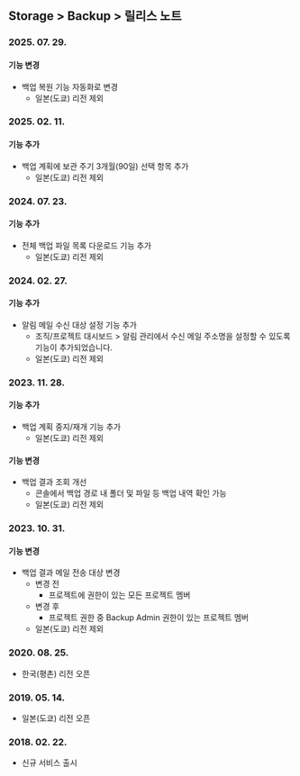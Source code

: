 ## Storage > Backup > 릴리스 노트

### 2025. 07. 29.
#### 기능 변경
* 백업 복원 기능 자동화로 변경
    * 일본(도쿄) 리전 제외

### 2025. 02. 11.
#### 기능 추가
* 백업 계획에 보관 주기 3개월(90일) 선택 항목 추가
    * 일본(도쿄) 리전 제외

### 2024. 07. 23.
#### 기능 추가
* 전체 백업 파일 목록 다운로드 기능 추가
    * 일본(도쿄) 리전 제외

### 2024. 02. 27.
#### 기능 추가
* 알림 메일 수신 대상 설정 기능 추가
    * 조직/프로젝트 대시보드 > 알림 관리에서 수신 메일 주소명을 설정할 수 있도록 기능이 추가되었습니다.
    * 일본(도쿄) 리전 제외

### 2023. 11. 28.
#### 기능 추가
* 백업 계획 중지/재개 기능 추가
    * 일본(도쿄) 리전 제외
#### 기능 변경
* 백업 결과 조회 개선
    * 콘솔에서 백업 경로 내 폴더 및 파일 등 백업 내역 확인 가능
    * 일본(도쿄) 리전 제외

### 2023. 10. 31.
#### 기능 변경
* 백업 결과 메일 전송 대상 변경
    * 변경 전
        * 프로젝트에 권한이 있는 모든 프로젝트 멤버
    * 변경 후
        * 프로젝트 권한 중 Backup Admin 권한이 있는 프로젝트 멤버
    * 일본(도쿄) 리전 제외

### 2020. 08. 25.
* 한국(평촌) 리전 오픈

### 2019. 05. 14.
* 일본(도쿄) 리전 오픈

### 2018. 02. 22.
* 신규 서비스 출시
